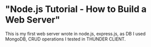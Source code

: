 # "Node.js Tutorial - How to Build a Web Server"

This is my first web server wrote in node.js, express.js, as DB I used MongoDB, CRUD operations I tested in THUNDER CLIENT.
